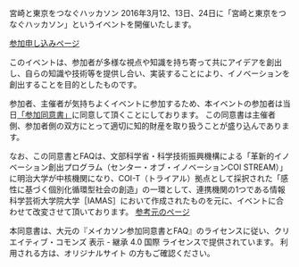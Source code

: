 宮崎と東京をつなぐハッカソン
2016年3月12、13日、24日に「宮崎と東京をつなぐハッカソン」というイベントを開催いたします。

[参加申し込みページ](https://hackcamp.doorkeeper.jp/events/38219)

このイベントは、参加者が多様な視点や知識を持ち寄って共にアイデアを創出し、自らの知識や技術等を提供し合い、実装することにより、イノベーションを創出することを目的としたものです。

参加者、主催者が気持ちよくイベントに参加するため、本イベントの参加者は当日[「参加同意書」](https://github.com/HackCamp/minpaku/blob/master/agreement.md)に同意して頂くことにしております。 この同意書は主催者側、参加者側の双方にとって適切に知的財産を取り扱うことが盛り込んであります。

なお、この同意書とFAQは、文部科学省・科学技術振興機構による「革新的イノベーション創出プログラム（センター・オブ・イノベーションCOI STREAM）」に明治大学が中核機関になり、COI-T（トライアル）拠点として採択された「感性に基づく個別化循環型社会の創造」の一環として、連携機関の1つである情報科学芸術大学院大学［IAMAS］において作成されたものを元に、イベントに合わせて改変させて頂いております。 [参考元のページ](https://github.com/IAMAS/makeathon_agreement)

本同意書は、大元の『メイカソン参加同意書とFAQ』のライセンスに従い、クリエイティブ・コモンズ 表示 - 継承 4.0 国際 ライセンスで提供されています。 利用される方は、オリジナルサイト の方もご確認ください。
